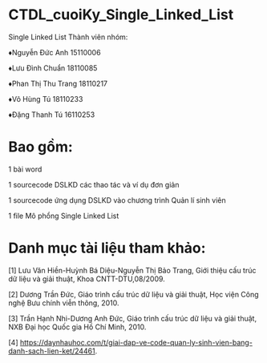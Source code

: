 # CTDL_cuoiKy_Single_Linked_List
Single Linked List
Thành viên nhóm:

♦Nguyễn Đức Anh       15110006

♦Lưu Đình Chuẩn       18110085

♦Phan Thị Thu Trang   18110217

♦Võ Hùng Tú           18110233

♦Đặng Thanh Tú        16110253

# Bao gồm:

1 bài word

1 sourcecode DSLKD các thao tác và ví dụ đơn giản

1 sourcecode ứng dụng DSLKD vào chương trình Quản lí sinh viên

1 file Mô phổng Single Linked List

# Danh mục tài liệu tham khảo:

[1] Lưu Văn Hiền-Huỳnh Bá Diệu-Nguyễn Thị Bảo Trang, Giới thiệu cấu trúc dữ liệu và giải thuật, Khoa CNTT-DTU,08/2009.

[2] Dương Trần Đức, Giáo trình cấu trúc dữ liệu và giải thuật, Học viện Công nghệ Bưu chính viễn thông, 2010.

[3] Trần Hạnh Nhi-Dương Anh Đức, Giáo trình cấu trúc dữ liệu và giải thuật, NXB Đại học Quốc gia Hồ Chí Minh, 2010.

[4] https://daynhauhoc.com/t/giai-dap-ve-code-quan-ly-sinh-vien-bang-danh-sach-lien-ket/24461.
